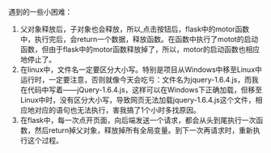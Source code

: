 

遇到的一些小困难：
1. 父对象释放后，子对象也会释放，所以,点击按钮后，flask中的motor函数中，执行完后，会return一个数据，释放函数。在函数中执行了motot的启动函数，但由于flask中的motor函数释放掉了，所以，motor的启动函数也相应地停止了。
2. 在linux中，文件名一定要区分大小写。特别是项目从Windows中移至Linux中运行时，一定要注意，否则就像今天会吃亏：文件名为jquery-1.6.4.js，而我在代码中写着——jQuery-1.6.4.js，这样可以在Windows下正确加载，但移至Linux中时，没有区分大小写，导致网页无法加载jquery-1.6.4.js这个文件，相应地对应的语句也无法执行，害我搞了1个小时多找原因。
3. 在flask中，每一次点开页面，向后端发送一个请求，都会从头到尾执行一次函数，然后return掉父对象，释放掉所有全局变量。到下一次再请求时，重新执行这个过程。
